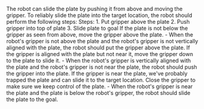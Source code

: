 The robot can slide the plate by pushing it from above and moving the gripper. To reliably slide the plate into the target location, the robot should perform the following steps:
    Steps:  1. Put gripper above the plate  2. Push gripper into top of plate  3. Slide plate to goal
    If the plate is not below the gripper as seen from above, move the gripper above the plate.
    - When the robot's gripper is not above the plate and the robot's gripper is not vertically aligned with the plate, the robot should put the gripper above the plate.
    If the gripper is aligned with the plate but not near it, move the gripper down to the plate to slide it.
    - When the robot's gripper is vertically aligned with the plate and the robot's gripper is not near the plate, the robot should push the gripper into the plate.
    If the gripper is near the plate, we've probably trapped the plate and can slide it to the target location. Close the gripper to make sure we keep control of the plate.
    - When the robot's gripper is near the plate and the plate is below the robot's gripper, the robot should slide the plate to the goal.